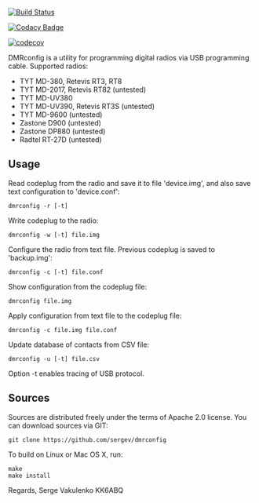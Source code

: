 [![Build Status](https://travis-ci.org/savchyn/dmrconfig.svg?branch=master)](https://travis-ci.org/savchyn/dmrconfig)

[![Codacy Badge](https://api.codacy.com/project/badge/Grade/7c1d36e3c9b64c59a709287585d65d48)](https://www.codacy.com/app/savchyn/dmrconfig?utm_source=github.com&amp;utm_medium=referral&amp;utm_content=savchyn/dmrconfig&amp;utm_campaign=Badge_Grade)

[![codecov](https://codecov.io/gh/savchyn/dmrconfig/master/graph/badge.svg)](https://codecov.io/gh/savchyn/dmrconfig)

DMRconfig is a utility for programming digital radios via USB programming cable.
Supported radios:

 * TYT MD-380, Retevis RT3, RT8
 * TYT MD-2017, Retevis RT82 (untested)
 * TYT MD-UV380
 * TYT MD-UV390, Retevis RT3S (untested)
 * TYT MD-9600 (untested)
 * Zastone D900 (untested)
 * Zastone DP880 (untested)
 * Radtel RT-27D (untested)

## Usage

Read codeplug from the radio and save it to file 'device.img',
and also save text configuration to 'device.conf':

    dmrconfig -r [-t]

Write codeplug to the radio:

    dmrconfig -w [-t] file.img

Configure the radio from text file.
Previous codeplug is saved to 'backup.img':

    dmrconfig -c [-t] file.conf

Show configuration from the codeplug file:

    dmrconfig file.img

Apply configuration from text file to the codeplug file:

    dmrconfig -c file.img file.conf

Update database of contacts from CSV file:

    dmrconfig -u [-t] file.csv

Option -t enables tracing of USB protocol.


## Sources

Sources are distributed freely under the terms of Apache 2.0 license.
You can download sources via GIT:

    git clone https://github.com/sergev/dmrconfig


To build on Linux or Mac OS X, run:

    make
    make install


Regards,
Serge Vakulenko
KK6ABQ

